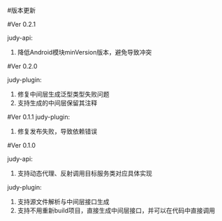 #版本更新

#Ver 0.2.1

judy-api:

1. 降低Android模块minVersion版本，避免导致冲突

#Ver 0.2.0

judy-plugin:

1. 修复中间层生成泛型类型失败问题
2. 支持生成的中间层保留其注释


#Ver 0.1.1
judy-plugin:

1. 修复发布失败，导致依赖错误

#Ver 0.1.0

judy-api:

1. 支持动态代理、反射调用目标服务类对应具体实现

judy-plugin:

1. 支持源文件解析与中间层接口生成
2. 支持不用重新build项目，直接生成中间层接口，并可以在代码中直接调用